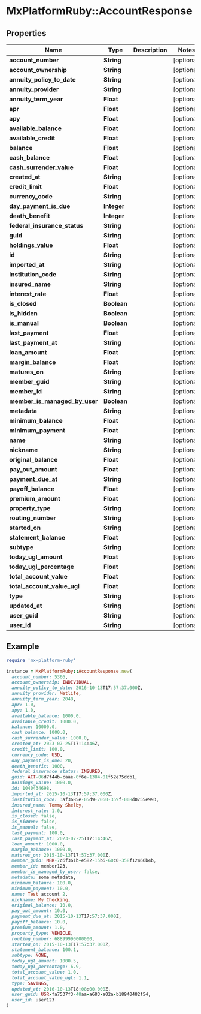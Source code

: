 # MxPlatformRuby::AccountResponse

## Properties

| Name | Type | Description | Notes |
| ---- | ---- | ----------- | ----- |
| **account_number** | **String** |  | [optional] |
| **account_ownership** | **String** |  | [optional] |
| **annuity_policy_to_date** | **String** |  | [optional] |
| **annuity_provider** | **String** |  | [optional] |
| **annuity_term_year** | **Float** |  | [optional] |
| **apr** | **Float** |  | [optional] |
| **apy** | **Float** |  | [optional] |
| **available_balance** | **Float** |  | [optional] |
| **available_credit** | **Float** |  | [optional] |
| **balance** | **Float** |  | [optional] |
| **cash_balance** | **Float** |  | [optional] |
| **cash_surrender_value** | **Float** |  | [optional] |
| **created_at** | **String** |  | [optional] |
| **credit_limit** | **Float** |  | [optional] |
| **currency_code** | **String** |  | [optional] |
| **day_payment_is_due** | **Integer** |  | [optional] |
| **death_benefit** | **Integer** |  | [optional] |
| **federal_insurance_status** | **String** |  | [optional] |
| **guid** | **String** |  | [optional] |
| **holdings_value** | **Float** |  | [optional] |
| **id** | **String** |  | [optional] |
| **imported_at** | **String** |  | [optional] |
| **institution_code** | **String** |  | [optional] |
| **insured_name** | **String** |  | [optional] |
| **interest_rate** | **Float** |  | [optional] |
| **is_closed** | **Boolean** |  | [optional] |
| **is_hidden** | **Boolean** |  | [optional] |
| **is_manual** | **Boolean** |  | [optional] |
| **last_payment** | **Float** |  | [optional] |
| **last_payment_at** | **String** |  | [optional] |
| **loan_amount** | **Float** |  | [optional] |
| **margin_balance** | **Float** |  | [optional] |
| **matures_on** | **String** |  | [optional] |
| **member_guid** | **String** |  | [optional] |
| **member_id** | **String** |  | [optional] |
| **member_is_managed_by_user** | **Boolean** |  | [optional] |
| **metadata** | **String** |  | [optional] |
| **minimum_balance** | **Float** |  | [optional] |
| **minimum_payment** | **Float** |  | [optional] |
| **name** | **String** |  | [optional] |
| **nickname** | **String** |  | [optional] |
| **original_balance** | **Float** |  | [optional] |
| **pay_out_amount** | **Float** |  | [optional] |
| **payment_due_at** | **String** |  | [optional] |
| **payoff_balance** | **Float** |  | [optional] |
| **premium_amount** | **Float** |  | [optional] |
| **property_type** | **String** |  | [optional] |
| **routing_number** | **String** |  | [optional] |
| **started_on** | **String** |  | [optional] |
| **statement_balance** | **Float** |  | [optional] |
| **subtype** | **String** |  | [optional] |
| **today_ugl_amount** | **Float** |  | [optional] |
| **today_ugl_percentage** | **Float** |  | [optional] |
| **total_account_value** | **Float** |  | [optional] |
| **total_account_value_ugl** | **Float** |  | [optional] |
| **type** | **String** |  | [optional] |
| **updated_at** | **String** |  | [optional] |
| **user_guid** | **String** |  | [optional] |
| **user_id** | **String** |  | [optional] |

## Example

```ruby
require 'mx-platform-ruby'

instance = MxPlatformRuby::AccountResponse.new(
  account_number: 5366,
  account_ownership: INDIVIDUAL,
  annuity_policy_to_date: 2016-10-13T17:57:37.000Z,
  annuity_provider: Metlife,
  annuity_term_year: 2048,
  apr: 1.0,
  apy: 1.0,
  available_balance: 1000.0,
  available_credit: 1000.0,
  balance: 10000.0,
  cash_balance: 1000.0,
  cash_surrender_value: 1000.0,
  created_at: 2023-07-25T17:14:46Z,
  credit_limit: 100.0,
  currency_code: USD,
  day_payment_is_due: 20,
  death_benefit: 1000,
  federal_insurance_status: INSURED,
  guid: ACT-06d7f44b-caae-0f6e-1384-01f52e75dcb1,
  holdings_value: 1000.0,
  id: 1040434698,
  imported_at: 2015-10-13T17:57:37.000Z,
  institution_code: 3af3685e-05d9-7060-359f-008d0755e993,
  insured_name: Tommy Shelby,
  interest_rate: 1.0,
  is_closed: false,
  is_hidden: false,
  is_manual: false,
  last_payment: 100.0,
  last_payment_at: 2023-07-25T17:14:46Z,
  loan_amount: 1000.0,
  margin_balance: 1000.0,
  matures_on: 2015-10-13T17:57:37.000Z,
  member_guid: MBR-7c6f361b-e582-15b6-60c0-358f12466b4b,
  member_id: member123,
  member_is_managed_by_user: false,
  metadata: some metadata,
  minimum_balance: 100.0,
  minimum_payment: 10.0,
  name: Test account 2,
  nickname: My Checking,
  original_balance: 10.0,
  pay_out_amount: 10.0,
  payment_due_at: 2015-10-13T17:57:37.000Z,
  payoff_balance: 10.0,
  premium_amount: 1.0,
  property_type: VEHICLE,
  routing_number: 68899990000000,
  started_on: 2015-10-13T17:57:37.000Z,
  statement_balance: 100.1,
  subtype: NONE,
  today_ugl_amount: 1000.5,
  today_ugl_percentage: 6.9,
  total_account_value: 1.0,
  total_account_value_ugl: 1.1,
  type: SAVINGS,
  updated_at: 2016-10-13T18:08:00.000Z,
  user_guid: USR-fa7537f3-48aa-a683-a02a-b18940482f54,
  user_id: user123
)
```

